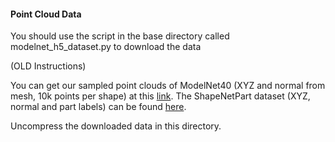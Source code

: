

#### Point Cloud Data

You should use the script in the base directory called modelnet_h5_dataset.py to download the data

(OLD Instructions)

You can get our sampled point clouds of ModelNet40 (XYZ and normal from mesh, 10k points per shape) at this <a href="https://shapenet.cs.stanford.edu/media/modelnet40_normal_resampled.zip">link</a>. The ShapeNetPart dataset (XYZ, normal and part labels) can be found <a href="https://shapenet.cs.stanford.edu/media/shapenetcore_partanno_segmentation_benchmark_v0_normal.zip">here</a>.

Uncompress the downloaded data in this directory.
